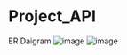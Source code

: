 # Project_API

ER Daigram
![image](https://github.com/user-attachments/assets/0aa02025-bf05-4245-84f8-2e154b6bfb2f)
![image](https://github.com/user-attachments/assets/864f15b2-94a8-4750-8112-93cdd4ad2dbf)
